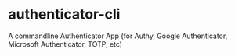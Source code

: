 # authenticator-cli
A commandline Authenticator App (for Authy, Google Authenticator, Microsoft Authenticator, TOTP, etc)
